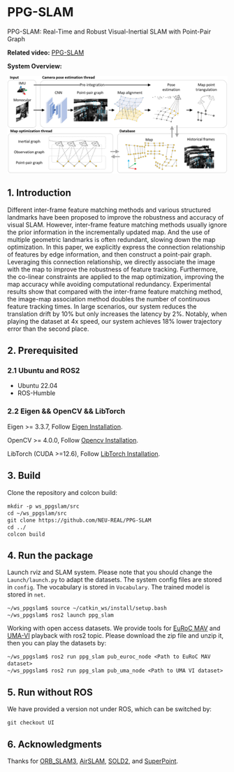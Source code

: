 # PPG-SLAM
PPG-SLAM: Real-Time and Robust Visual-Inertial SLAM with Point-Pair Graph

**Related video:** [PPG-SLAM](https://youtu.be/87kftCq5J2I)

**System Overview:**

![Overview](./misc/SystemOverview.png "System Overview")


## 1. Introduction
Different inter-frame feature matching methods and various structured landmarks have been proposed to improve the robustness and accuracy of visual SLAM. However, inter-frame feature matching methods usually ignore the prior information in the incrementally updated map. And the use of multiple geometric landmarks is often redundant, slowing down the map optimization. In this paper, we explicitly express the connection relationship of features by edge information, and then construct a point-pair graph. Leveraging this connection relationship, we directly associate the image with the map to improve the robustness of feature tracking. Furthermore, the co-linear constraints are applied to the map optimization, improving the map accuracy while avoiding computational redundancy. Experimental results show that compared with the inter-frame feature matching method, the image-map association method doubles the number of continuous feature tracking times. In large scenarios, our system reduces the translation drift by 10% but only increases the latency by 2%. Notably, when playing the dataset at 4x speed, our system achieves 18% lower trajectory error than the second place.

## 2. Prerequisited

### 2.1 Ubuntu and ROS2

- Ubuntu 22.04
- ROS-Humble

### 2.2 Eigen && OpenCV && LibTorch

Eigen >= 3.3.7,      Follow [Eigen Installation](https://eigen.tuxfamily.org/index.php?title=Main_Page).

OpenCV >= 4.0.0,  Follow [Opencv Installation](http://opencv.org/).

LibTorch (CUDA >=12.6),  Follow [LibTorch Installation](https://pytorch.org/get-started/locally/).

## 3. Build

Clone the repository and colcon build:

```
mkdir -p ws_ppgslam/src
cd ~/ws_ppgslam/src
git clone https://github.com/NEU-REAL/PPG-SLAM
cd ../
colcon build
```

## 4. Run the package


Launch rviz and SLAM system. Please note that you should change the `Launch/launch.py` to adapt the datasets. The system config files are stored in `config`. The vocabulary is stored in `Vocabulary`. The trained model is stored in `net`.

```
~/ws_ppgslam$ source ~/catkin_ws/install/setup.bash
~/ws_ppgslam$ ros2 launch ppg_slam 
```

Working with open access datasets. We provide tools for [EuRoC MAV](http://robotics.ethz.ch/~asl-datasets/ijrr_euroc_mav_dataset/) and [UMA-VI](https://mapir.isa.uma.es/mapirwebsite/?p=2108&page=2) playback with ros2 topic. Please download the zip file and unzip it, then you can play the datasets by:

```
~/ws_ppgslam$ ros2 run ppg_slam pub_euroc_node <Path to EuRoC MAV dataset>
~/ws_ppgslam$ ros2 run ppg_slam pub_uma_node <Path to UMA VI dataset>
```

## 5. Run without ROS

We have provided a version not under ROS, which can be switched by:

```
git checkout UI
```


## 6. Acknowledgments

Thanks for [ORB_SLAM3](https://github.com/UZ-SLAMLab/ORB_SLAM3), [AirSLAM](https://github.com/sair-lab/AirSLAM), [SOLD2](https://github.com/cvg/SOLD2), and [SuperPoint](https://github.com/magicleap/SuperPointPretrainedNetwork). 

